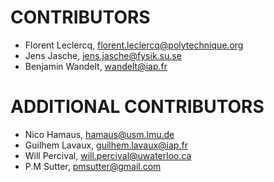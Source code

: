 # CONTRIBUTORS #

* Florent Leclercq, florent.leclercq@polytechnique.org
* Jens Jasche, jens.jasche@fysik.su.se
* Benjamin Wandelt, wandelt@iap.fr

# ADDITIONAL CONTRIBUTORS #

* Nico Hamaus, hamaus@usm.lmu.de
* Guilhem Lavaux, guilhem.lavaux@iap.fr
* Will Percival, will.percival@uwaterloo.ca
* P.M Sutter, pmsutter@gmail.com
